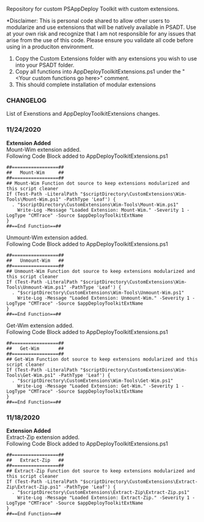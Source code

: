 Repository for custom PSAppDeploy Toolkit with custom extensions.

*Disclaimer: This is personal code shared to allow other users to modularize and use extensions that will be natively available in PSADT. Use at your own risk and recognize that I am not responsible for any issues that arise from the use of this code. Please ensure you validate all code before using in a produciton environment.

1. Copy the Custom Extensions folder with any extensions you wish to use into your PSADT folder.
2. Copy all functions into AppDeployToolkitExtensions.ps1 under the " <Your custom functions go here\>" comment.
3. This should complete installation of modular extensions

### CHANGELOG
List of Exenstions and AppDeployToolkitExtensions changes.

### 11/24/2020
**Extension Added**\
Mount-Wim extension added.\
Following Code Block added to AppDeployToolkitExtensions.ps1
```
##=================##
##   Mount-Wim     ##
##=================##
## Mount-Wim Function dot source to keep extensions modularized and this script cleaner
If (Test-Path -LiteralPath "$scriptDirectory\CustomExtensions\Wim-Tools\Mount-Wim.ps1" -PathType 'Leaf') {
  . "$scriptDirectory\CustomExtensions\Wim-Tools\Mount-Wim.ps1"
  	Write-Log -Message "Loaded Extension: Mount-Wim." -Severity 1 -LogType "CMTrace" -Source $appDeployToolkitExtName
}
##==End Function==##
```

Unmount-Wim extension added.\
Following Code Block added to AppDeployToolkitExtensions.ps1
```
##=================##
##   Unmount-Wim   ##
##=================##
## Unmount-Wim Function dot source to keep extensions modularized and this script cleaner
If (Test-Path -LiteralPath "$scriptDirectory\CustomExtensions\Wim-Tools\Unmount-Wim.ps1" -PathType 'Leaf') {
  . "$scriptDirectory\CustomExtensions\Wim-Tools\Unmount-Wim.ps1"
  	Write-Log -Message "Loaded Extension: Unmount-Wim." -Severity 1 -LogType "CMTrace" -Source $appDeployToolkitExtName
}
##==End Function==##
```

Get-Wim extension added.\
Following Code Block added to AppDeployToolkitExtensions.ps1
```
##=================##
##   Get-Wim       ##
##=================##
## Get-Wim Function dot source to keep extensions modularized and this script cleaner
If (Test-Path -LiteralPath "$scriptDirectory\CustomExtensions\Wim-Tools\Get-Wim.ps1" -PathType 'Leaf') {
  . "$scriptDirectory\CustomExtensions\Wim-Tools\Get-Wim.ps1"
  	Write-Log -Message "Loaded Extension: Get-Wim." -Severity 1 -LogType "CMTrace" -Source $appDeployToolkitExtName
}
##==End Function==##
```

### 11/18/2020
**Extension Added**\
Extract-Zip extension added.\
Following Code Block added to AppDeployToolkitExtensions.ps1
```
##=================##
##   Extract-Zip   ##
##=================##
## Extract-Zip Function dot source to keep extensions modularized and this script cleaner
If (Test-Path -LiteralPath "$scriptDirectory\CustomExtensions\Extract-Zip\Extract-Zip.ps1" -PathType 'Leaf') {
  . "$scriptDirectory\CustomExtensions\Extract-Zip\Extract-Zip.ps1"
  	Write-Log -Message "Loaded Extension: Extract-Zip." -Severity 1 -LogType "CMTrace" -Source $appDeployToolkitExtName
}
##==End Function==##
```
